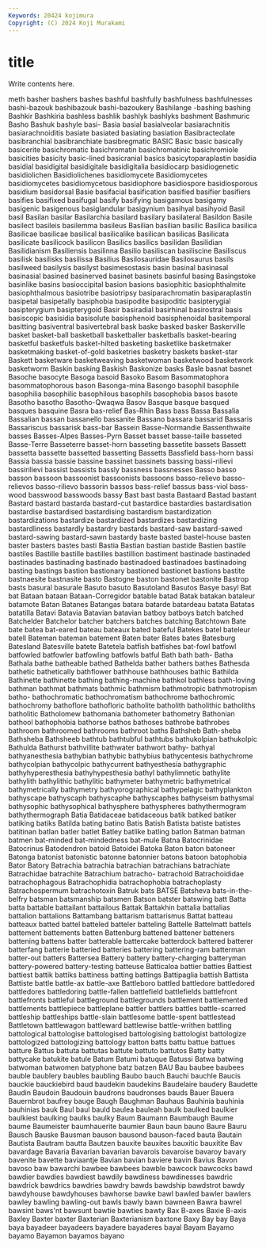 ```yaml
---
Keywords: 20424 kojimura
Copyright: (C) 2024 Koji Murakami
---
```


# title

Write contents here.



meth basher bashers bashes bashful bashfully bashfulness bashfulnesses
bashi-bazouk bashibazouk bashi-bazoukery Bashilange -bashing bashing Bashkir Bashkiria bashless bashlik
bashlyk bashlyks bashment Bashmuric Basho Bashuk bashyle basi- Basia basial
basialveolar basiarachnitis basiarachnoiditis basiate basiated basiating basiation Basibracteolate basibranchial basibranchiate
basibregmatic BASIC Basic basic basically basicerite basichromatic basichromatin basichromatinic basichromiole
basicities basicity basic-lined basicranial basics basicytoparaplastin basidia basidial basidigital basidigitale
basidigitalia basidiocarp basidiogenetic basidiolichen Basidiolichenes basidiomycete Basidiomycetes basidiomycetes basidiomycetous basidiophore
basidiospore basidiosporous basidium basidorsal Basie basifacial basification basified basifier basifiers
basifies basifixed basifugal basify basifying basigamous basigamy basigenic basigenous basiglandular
basigynium basihyal basihyoid Basil basil Basilan basilar Basilarchia basilard basilary
basilateral Basildon Basile basilect basileis basilemma basileus Basilian basilian basilic
Basilica basilica Basilicae basilicae basilical basilicalike basilican basilicas Basilicata basilicate
basilicock basilicon Basilics basilics basilidan Basilidian Basilidianism Basiliensis basilinna Basilio
basiliscan basiliscine Basiliscus basilisk basilisks basilissa Basilius Basilosauridae Basilosaurus basils
basilweed basilysis basilyst basimesostasis basin basinal basinasal basinasial basined basinerved
basinet basinets basinful basing Basingstoke basinlike basins basioccipital basion basions
basiophitic basiophthalmite basiophthalmous basiotribe basiotripsy basiparachromatin basiparaplastin basipetal basipetally basiphobia
basipodite basipoditic basipterygial basipterygium basipterygoid Basir basiradial basirhinal basirostral basis
basiscopic basisidia basisolute basisphenoid basisphenoidal basitemporal basitting basiventral basivertebral bask
baske basked basker Baskerville basket basket-ball basketball basketballer basketballs basket-bearing
basketful basketfuls basket-hilted basketing basketlike basketmaker basketmaking basket-of-gold basketries basketry
baskets basket-star Baskett basketware basketweaving basketwoman basketwood basketwork basketworm Baskin
basking Baskish Baskonize basks Basle basnat basnet Basoche basocyte Basoga
basoid Basoko Basom Basommatophora basommatophorous bason Basonga-mina Basongo basophil basophile
basophilia basophilic basophilous basophils basophobia basos basote Basotho basotho Basotho-Qwaqwa
Basov Basque basque basqued basques basquine Basra bas-relief Bas-Rhin Bass
bass Bassa Bassalia Bassalian bassan bassanello bassanite Bassano bassara bassarid
Bassaris Bassariscus bassarisk bass-bar Bassein Basse-Normandie Bassenthwaite basses Basses-Alpes Basses-Pyrn
Basset basset basse-taille basseted Basse-Terre Basseterre basset-horn basseting bassetite bassets
Bassett bassetta bassette bassetted bassetting Bassetts Bassfield bass-horn bassi Bassia
bassia bassie bassine bassinet bassinets bassing bassi-rilievi bassirilievi bassist bassists
bassly bassness bassnesses Basso basso basson bassoon bassoonist bassoonists bassoons
basso-relievo basso-relievos basso-rilievo bassorin bassos bass-relief bassus bass-viol bass-wood basswood
basswoods bassy Bast bast basta Bastaard Bastad bastant Bastard bastard
bastarda bastard-cut bastardice bastardies bastardisation bastardise bastardised bastardising bastardism bastardization
bastardizations bastardize bastardized bastardizes bastardizing bastardliness bastardly bastardry bastards bastard-saw
bastard-sawed bastard-sawing bastard-sawn bastardy baste basted bastel-house basten baster basters
bastes basti Bastia Bastian bastian bastide Bastien bastile bastiles Bastille
bastille bastilles bastillion bastiment bastinade bastinaded bastinades bastinading bastinado bastinadoed
bastinadoes bastinadoing basting bastings bastion bastionary bastioned bastionet bastions bastite
bastnaesite bastnasite basto Bastogne baston bastonet bastonite Bastrop basts basural
basurale Basuto basuto Basutoland Basutos Basye basyl Bat bat Bataan
bataan Bataan-Corregidor batable batad Batak batakan bataleur batamote Batan Batanes
Batangas batara batarde batardeau batata Batatas batatilla Batavi Batavia Batavian
batavian batboy batboys batch batched Batchelder Batchelor batcher batchers batches
batching Batchtown Bate bate batea bat-eared bateau bateaux bated bateful
Batekes batel bateleur batell Bateman bateman batement Baten bater Bates
bates Batesburg Batesland Batesville batete Batetela batfish batfishes bat-fowl batfowl
batfowled batfowler batfowling batfowls batful Bath bath bath- Batha Bathala
bathe batheable bathed Bathelda bather bathers bathes Bathesda bathetic bathetically
bathflower bathhouse bathhouses bathic Bathilda Bathinette bathinette bathing bathing-machine bathkol
bathless bath-loving bathman bathmat bathmats bathmic bathmism bathmotropic bathmotropism batho-
bathochromatic bathochromatism bathochrome bathochromic bathochromy bathoflore bathofloric batholite batholith batholithic
batholiths batholitic Batholomew bathomania bathometer bathometry Bathonian bathool bathophobia bathorse
bathos bathoses bathrobe bathrobes bathroom bathroomed bathrooms bathroot baths Bathsheb
Bath-sheba Bathsheba Bathsheeb bathtub bathtubful bathtubs bathukolpian bathukolpic Bathulda Bathurst
bathvillite bathwater bathwort bathy- bathyal bathyanesthesia bathybian bathybic bathybius bathycentesis
bathychrome bathycolpian bathycolpic bathycurrent bathyesthesia bathygraphic bathyhyperesthesia bathyhypesthesia bathyl bathylimnetic
bathylite bathylith bathylithic bathylitic bathymeter bathymetric bathymetrical bathymetrically bathymetry bathyorographical
bathypelagic bathyplankton bathyscape bathyscaph bathyscaphe bathyscaphes bathyseism bathysmal bathysophic bathysophical
bathysphere bathyspheres bathythermogram bathythermograph Batia Batidaceae batidaceous batik batiked batiker
batiking batiks Batilda bating batino Batis Batish Batista batiste batistes
batitinan batlan batler batlet Batley batlike batling batlon Batman batman
batmen bat-minded bat-mindedness bat-mule Batna Batocrinidae Batocrinus Batodendron batoid Batoidei
Batoka Baton baton batoneer Batonga batonist batonistic batonne batonnier batons
batoon batophobia Bator Batory Batrachia batrachia batrachian batrachians batrachiate Batrachidae
batrachite Batrachium batracho- batrachoid Batrachoididae batrachophagous Batrachophidia batrachophobia batrachoplasty Batrachospermum
batrachotoxin Batruk bats BATSE Batsheva bats-in-the-belfry batsman batsmanship batsmen Batson
batster batswing batt Batta batta battable battailant battailous Battak Battakhin
battalia battalias battalion battalions Battambang battarism battarismus Battat batteau batteaux
batted battel batteled batteler batteling Battelle Battelmatt battels battement battements
batten Battenburg battened battener batteners battening battens batter batterable battercake
batterdock battered batterer batterfang batterie batteried batteries battering battering-ram batterman
batter-out batters Battersea Battery battery battery-charging batteryman battery-powered battery-testing batteuse
Batticaloa battier batties Battiest battiest battik battiks battiness batting battings
Battipaglia battish Battista Battiste battle battle-ax battle-axe Battleboro battled battledore
battledored battledores battledoring battle-fallen battlefield battlefields battlefront battlefronts battleful battleground
battlegrounds battlement battlemented battlements battlepiece battleplane battler battlers battles battle-scarred
battleship battleships battle-slain battlesome battle-spent battlestead Battletown battlewagon battleward battlewise
battle-writhen battling battological battologise battologised battologising battologist battologize battologized battologizing
battology batton batts battu battue battues batture Battus battuta battutas
battute battuto battutos Batty batty battycake batukite batule Batum Batumi
batuque Batussi Batwa batwing batwoman batwomen batyphone batz batzen BAU
Bau baubee baubees bauble baublery baubles baubling Baubo bauch Bauchi
bauchle Baucis bauckie bauckiebird baud baudekin baudekins Baudelaire baudery Baudette
Baudin Baudoin Baudouin baudrons baudronses bauds Bauer Bauera Bauernbrot baufrey
bauge Baugh Baughman Bauhaus Bauhinia bauhinia bauhinias bauk Baul baul
bauld baulea bauleah baulk baulked baulkier baulkiest baulking baulks baulky
Baum Baumann Baumbaugh Baume baume Baumeister baumhauerite baumier Baun baun
bauno Baure Bauru Bausch Bauske Bausman bauson bausond bauson-faced bauta
Bautain Bautista Bautram bautta Bautzen bauxite bauxites bauxitic bauxitite Bav
bavardage Bavaria Bavarian bavarian bavarois bavaroise bavaroy bavary bavenite bavette
baviaantje Bavian bavian baviere bavin Bavius Bavon bavoso baw bawarchi
bawbee bawbees bawble bawcock bawcocks bawd bawdier bawdies bawdiest bawdily
bawdiness bawdinesses bawdric bawdrick bawdrics bawdries bawdry bawds bawdship bawdstrot
bawdy bawdyhouse bawdyhouses bawhorse bawke bawl bawled bawler bawlers bawley
bawling bawling-out bawls bawly bawn bawneen Bawra bawrel bawsint baws'nt
bawsunt bawtie bawties bawty Bax B-axes Baxie B-axis Baxley Baxter
baxter Baxterian Baxterianism baxtone Baxy Bay bay Baya baya bayadeer
bayadeers bayadere bayaderes bayal Bayam Bayamo bayamo Bayamon bayamos bayano
